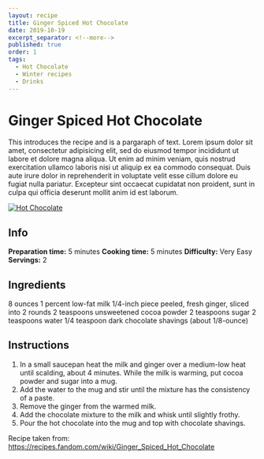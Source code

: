 ```yaml
---
layout: recipe
title: Ginger Spiced Hot Chocolate
date: 2019-10-19
excerpt_separator: <!--more-->
published: true
order: 1
tags:
  - Hot Chocolate
  - Winter recipes
  - Drinks
---
```


# Ginger Spiced Hot Chocolate

This introduces the recipe and is a pargaraph of text. Lorem ipsum dolor sit amet, consectetur adipisicing elit, sed do eiusmod tempor incididunt ut labore et dolore magna aliqua. Ut enim ad minim veniam, quis nostrud exercitation ullamco laboris nisi ut aliquip ex ea commodo consequat. Duis aute irure dolor in reprehenderit in voluptate velit esse cillum dolore eu fugiat nulla pariatur. Excepteur sint occaecat cupidatat non proident, sunt in culpa qui officia deserunt mollit anim id est laborum.

<!--more-->

[![Hot Chocolate](//_uploads/IMG_0462copy.jpg)](//_uploads/IMG_0462copy.jpg)

## Info

**Preparation time:** 5 minutes
**Cooking time:** 5 minutes
**Difficulty:** Very Easy
**Servings:** 2

## Ingredients

8 ounces 1 percent low-fat milk
1/4-inch piece peeled, fresh ginger, sliced into 2 rounds
2 teaspoons unsweetened cocoa powder
2 teaspoons sugar
2 teaspoons water
1/4 teaspoon dark chocolate shavings (about 1/8-ounce)


## Instructions

1. In a small saucepan heat the milk and ginger over a medium-low heat until scalding, about 4 minutes. While the milk is warming, put cocoa powder and sugar into a mug.
2. Add the water to the mug and stir until the mixture has the consistency of a paste.
3. Remove the ginger from the warmed milk.
4. Add the chocolate mixture to the milk and whisk until slightly frothy.
5. Pour the hot chocolate into the mug and top with chocolate shavings.


Recipe taken from: https://recipes.fandom.com/wiki/Ginger_Spiced_Hot_Chocolate
